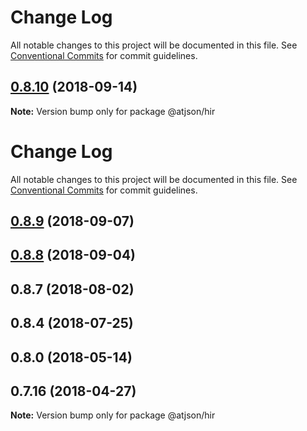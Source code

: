 # Change Log

All notable changes to this project will be documented in this file.
See [Conventional Commits](https://conventionalcommits.org) for commit guidelines.

## [0.8.10](https://github.com/CondeNast-Copilot/atjson/compare/@atjson/hir@0.8.9...@atjson/hir@0.8.10) (2018-09-14)

**Note:** Version bump only for package @atjson/hir





# Change Log

All notable changes to this project will be documented in this file.
See [Conventional Commits](https://conventionalcommits.org) for commit guidelines.

## [0.8.9](https://github.com/CondeNast-Copilot/atjson/compare/@atjson/hir@0.8.8...@atjson/hir@0.8.9) (2018-09-07)

## [0.8.8](https://github.com/CondeNast-Copilot/atjson/compare/@atjson/hir@0.8.7...@atjson/hir@0.8.8) (2018-09-04)

## 0.8.7 (2018-08-02)

## 0.8.4 (2018-07-25)

## 0.8.0 (2018-05-14)

## 0.7.16 (2018-04-27)

**Note:** Version bump only for package @atjson/hir
